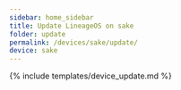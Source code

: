 ```yaml
---
sidebar: home_sidebar
title: Update LineageOS on sake
folder: update
permalink: /devices/sake/update/
device: sake
---
```

{% include templates/device_update.md %}
